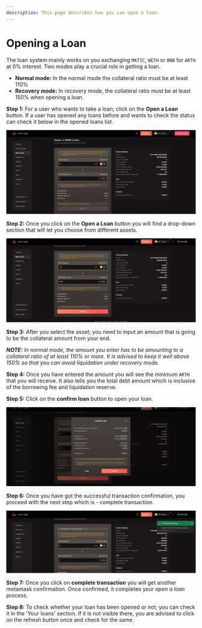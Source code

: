 ```yaml
---
description: This page describes how you can open a loan.
---
```


# Opening a Loan

The loan system mainly works on you exchanging `MATIC`, `WETH` or `BNB` for `ARTH` at 0% interest. Two modes play a crucial role in getting a loan.

* **Normal mode:** In the normal mode the collateral ratio must be at least 110%
* **Recovery mode:** In recovery mode, the collateral ratio must be at least 150% when opening a loan.

**Step 1:** For a user who wants to take a loan; click on the **Open a Loan** button. If a user has opened any loans before and wants to check the status can check it below in the opened loans list.

![The user needs to click on open loan to start the first step towards opening a loan.](<../.gitbook/assets/1 (2).jpg>)

**Step 2:** Once you click on the **Open a Loan** button you will find a drop-down section that will let you choose from different assets.&#x20;

![You need to input an amount that is going to be the collateral amount from your end.](<../.gitbook/assets/2 (1).jpg>)

**Step 3:** After you select the asset; you need to input an amount that is going to be the collateral amount from your end.&#x20;

_**NOTE:** In normal mode, the amount you enter has to be amounting to a collateral ratio of at least 110% or more. It is advised to keep it well above 150% so that you can avoid liquidation under recovery mode._

**Step 4:** Once you have entered the amount you will see the minimum `ARTH` that you will receive. It also tells you the total debt amount which is inclusive of the borrowing fee and liquidation reserve.

**Step 5:** Click on the **confirm loan** button to open your loan.

![You need to click on the 'take loan' button to confirm the opening of the loan. ](<../.gitbook/assets/3 (2).jpg>)

**Step 6:** Once you have got the successful transaction confirmation, you proceed with the next step which is - complete transaction.

![Successful confirmation of the opening of the loan](<../.gitbook/assets/4 (1).jpg>)

**Step 7:** Once you click on **complete transaction** you will get another metamask confirmation. Once confirmed, it completes your _open a loan_ process.

**Step 8:** To check whether your loan has been opened or not; you can check it in the 'Your loans' section. If it is not visible there, you are advised to click on the refresh button once and check for the same.
